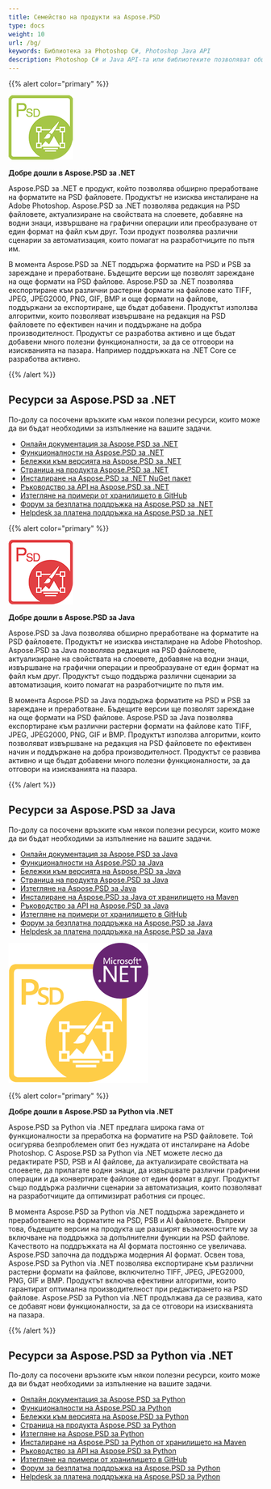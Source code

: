 ```yaml
---
title: Семейство на продукти на Aspose.PSD
type: docs
weight: 10
url: /bg/
keywords: Библиотека за Photoshop C#, Photoshop Java API
description: Photoshop C# и Java API-та или библиотеките позволяват обширно преработване на форматите на PSD файловете. Продуктите не изискват инсталиране на Adobe Photoshop и поддържат форматите на PSD и PSB за зареждане, преработване и преобразуване им в различни растерни формати на файлове като TIFF, JPEG, JPEG2000, PNG, GIF и BMP.
---
```


{{% alert color="primary" %}} 

**![Лого на продукта Aspose.PSD за .NET](home_1.png)**

**Добре дошли в Aspose.PSD за .NET**

Aspose.PSD за .NET е продукт, който позволява обширно преработване на форматите на PSD файловете. Продуктът не изисква инсталиране на Adobe Photoshop. Aspose.PSD за .NET позволява редакция на PSD файловете, актуализиране на свойствата на слоевете, добавяне на водни знаци, извършване на графични операции или преобразуване от един формат на файл към друг. Този продукт позволява различни сценарии за автоматизация, които помагат на разработчиците по пътя им.

В момента Aspose.PSD за .NET поддържа форматите на PSD и PSB за зареждане и преработване. Бъдещите версии ще позволят зареждане на още формати на PSD файлове. Aspose.PSD за .NET позволява експортиране към различни растерни формати на файлове като TIFF, JPEG, JPEG2000, PNG, GIF, BMP и още формати на файлове, поддържани за експортиране, ще бъдат добавени. Продуктът използва алгоритми, които позволяват извършване на редакция на PSD файловете по ефективен начин и поддържане на добра производителност. Продуктът се разработва активно и ще бъдат добавени много полезни функционалности, за да се отговори на изискванията на пазара. Например поддръжката на .NET Core се разработва активно.

{{% /alert %}} 

## **Ресурси за Aspose.PSD за .NET**

По-долу са посочени връзките към някои полезни ресурси, които може да ви бъдат необходими за изпълнение на вашите задачи.

- [Онлайн документация за Aspose.PSD за .NET](/psd/bg/net/)
- [Функционалности на Aspose.PSD за .NET](/psd/bg/net/features/)
- [Бележки към версията на Aspose.PSD за .NET](/psd/bg/net/release-notes/)
- [Страница на продукта Aspose.PSD за .NET](https://products.aspose.com/psd/net)
- [Инсталиране на Aspose.PSD за .NET NuGet пакет](https://www.nuget.org/packages/Aspose.PSD/)
- [Ръководство за API на Aspose.PSD за .NET](https://reference.aspose.com/net/psd)
- [Изтегляне на примери от хранилището в GitHub](https://github.com/aspose-psd/Aspose.PSD-for-.NET)
- [Форум за безплатна поддръжка на Aspose.PSD за .NET](https://forum.aspose.com/c/psd)
- [Helpdesk за платена поддръжка на Aspose.PSD за .NET](https://helpdesk.aspose.com/)

{{% alert color="primary" %}} 

**![Лого на продукта Aspose.PSD за Java](aspose-psd-for-java-home_1.png)**

**Добре дошли в Aspose.PSD за Java**

Aspose.PSD за Java позволява обширно преработване на форматите на PSD файловете. Продуктът не изисква инсталиране на Adobe Photoshop. Aspose.PSD за Java позволява редакция на PSD файловете, актуализиране на свойствата на слоевете, добавяне на водни знаци, извършване на графични операции и преобразуване от един формат на файл към друг. Продуктът също поддържа различни сценарии за автоматизация, които помагат на разработчиците по пътя им.

В момента Aspose.PSD за Java поддържа форматите на PSD и PSB за зареждане и преработване. Бъдещите версии ще позволят зареждане на още формати на PSD файлове. Aspose.PSD за Java позволява експортиране към различни растерни формати на файлове като TIFF, JPEG, JPEG2000, PNG, GIF и BMP. Продуктът използва алгоритми, които позволяват извършване на редакция на PSD файловете по ефективен начин и поддържане на добра производителност. Продуктът се развива активно и ще бъдат добавени много полезни функционалности, за да отговори на изискванията на пазара.

{{% /alert %}} 

## **Ресурси за Aspose.PSD за Java**

По-долу са посочени връзките към някои полезни ресурси, които може да ви бъдат необходими за изпълнение на вашите задачи.

- [Онлайн документация за Aspose.PSD за Java](/psd/bg/java/)
- [Функционалности на Aspose.PSD за Java](/psd/bg/java/features/)
- [Бележки към версията на Aspose.PSD за Java](/psd/bg/java/release-notes/)
- [Страница на продукта Aspose.PSD за Java](https://products.aspose.com/psd/java)
- [Изтегляне на Aspose.PSD за Java](https://repository.aspose.com/webapp/#/artifacts/browse/tree/General/repo/com/aspose/aspose-psd)
- [Инсталиране на Aspose.PSD за Java от хранилището на Maven](/psd/bg/java/installation/)
- [Ръководство за API на Aspose.PSD за Java](https://reference.aspose.com/java/psd)
- [Изтегляне на примери от хранилището в GitHub](https://github.com/aspose-psd/Aspose.PSD-for-Java)
- [Форум за безплатна поддръжка на Aspose.PSD за Java](https://forum.aspose.com/c/psd)
- [Helpdesk за платена поддръжка на Aspose.PSD за Java](https://helpdesk.aspose.com/)

![Лого на продукта Aspose.PSD за Python via .NET](aspose-psd-for-python-home_1.png)

{{% alert color="primary" %}} 

**Добре дошли в Aspose.PSD за Python via .NET**

Aspose.PSD за Python via .NET предлага широка гама от функционалности за преработка на форматите на PSD файловете. Той осигурява безпроблемен опит без нуждата от инсталиране на Adobe Photoshop. С Aspose.PSD за Python via .NET можете лесно да редактирате PSD, PSB и AI файлове, да актуализирате свойствата на слоевете, да прилагате водни знаци, да извършвате различни графични операции и да конвертирате файлове от един формат в друг. Продуктът също поддържа различни сценарии за автоматизация, които позволяват на разработчиците да оптимизират работния си процес.

В момента Aspose.PSD за Python via .NET поддържа зареждането и преработването на форматите на PSD, PSB и AI файловете. Въпреки това, бъдещите версии на продукта ще разширят възможностите му за включване на поддръжка за допълнителни функции на PSD файлове. Качеството на поддръжката на AI формата постоянно се увеличава. Aspose.PSD започна да поддържа модерния AI формат. Освен това, Aspose.PSD за Python via .NET позволява експортиране към различни растерни формати на файлове, включително TIFF, JPEG, JPEG2000, PNG, GIF и BMP. Продуктът включва ефективни алгоритми, които гарантират оптимална производителност при редактирането на PSD файлове. Aspose.PSD за Python via .NET продължава да се развива, като се добавят нови функционалности, за да се отговори на изискванията на пазара.

{{% /alert %}} 

## **Ресурси за Aspose.PSD за Python via .NET**

По-долу са посочени връзките към някои полезни ресурси, които може да ви бъдат необходими за изпълнение на вашите задачи.

- [Онлайн документация за Aspose.PSD за Python](/psd/bg/python-net/)
- [Функционалности на Aspose.PSD за Python](/psd/bg/python-net/features/)
- [Бележки към версията на Aspose.PSD за Python](/psd/bg/python-net/release-notes/)
- [Страница на продукта Aspose.PSD за Python](https://products.aspose.com/psd/python-net)
- [Изтегляне на Aspose.PSD за Python](https://repository.aspose.com/webapp/#/artifacts/browse/tree/General/repo/com/aspose/aspose-psd)
- [Инсталиране на Aspose.PSD за Python от хранилището на Maven](/psd/bg/python-net/installation/)
- [Ръководство за API на Aspose.PSD за Python](https://reference.aspose.com/python-net/psd)
- [Изтегляне на примери от хранилището в GitHub](https://github.com/aspose-psd/Aspose.PSD-for-Python-Net)
- [Форум за безплатна поддръжка на Aspose.PSD за Python](https://forum.aspose.com/c/psd)
- [Helpdesk за платена поддръжка на Aspose.PSD за Python](https://helpdesk.aspose.com/)